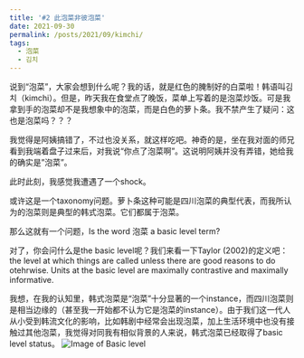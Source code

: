 ```yaml
---
title: '#2 此泡菜非彼泡菜'
date: 2021-09-30
permalink: /posts/2021/09/kimchi/
tags:
  - 泡菜
  - 김치
---
```


说到“泡菜”，大家会想到什么呢？我的话，就是红色的腌制好的白菜啦！韩语叫김치（kimchi）。但是，昨天我在食堂点了晚饭，菜单上写着的是泡菜炒饭。可是我拿到手的泡菜却不是我想象中的泡菜，而是白色的萝卜条。我不禁产生了疑问：这也是泡菜吗？？？

我觉得是阿姨搞错了，不过也没关系，就这样吃吧。神奇的是，坐在我对面的师兄看到我端着盘子过来后，对我说“你点了泡菜啊”。这说明阿姨并没有弄错，她给我的确实是”泡菜”。

此时此刻，我感觉我遭遇了一个shock。

或许这是一个taxonomy问题。萝卜条这种可能是四川泡菜的典型代表，而我所认为的泡菜则是典型的韩式泡菜。它们都属于泡菜。

那么这就有一个问题，Is the word 泡菜 a basic level term?

对了，你会问什么是the basic level呢？我们来看一下Taylor (2002)的定义吧：the level at which things are called unless there are good reasons to do otehrwise. Units at the basic level are maximally contrastive and maximally informative.

我想，在我的认知里，韩式泡菜是“泡菜”十分显著的一个instance，而四川泡菜则是相当边缘的（甚至我一开始都不认为它是泡菜的instance）。由于我们这一代人从小受到韩流文化的影响，比如韩剧中经常会出现泡菜，加上生活环境中也没有接触过其他泡菜，我觉得对同我有相似背景的人来说，韩式泡菜已经取得了basic level status。
![Image of Basic level](https://hongjie-fu.github.io/files/kimchi.png) 
